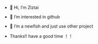 - 👋 Hi, I’m Zlztai
- 👀 I’m interested in github
- 🌱 I’m a newfish and just use other project

- Thanks!! have a good time ！！

<!---
Zlztai/Zlztai is a ✨ special ✨ repository because its `README.md` (this file) appears on your GitHub profile.
You can click the Preview link to take a look at your changes.
--->
